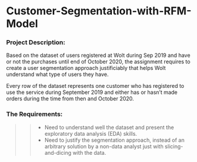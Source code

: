 # Customer-Segmentation-with-RFM-Model

### Project Description:

Based on the dataset of users registered at Wolt during Sep 2019 and have or not the purchases until end of October 2020, the assignment requires to create a user segmentation approach justificiably that helps Wolt understand what type of users they have.

Every row of the dataset represents one customer who has registered to use the service during September 2019 and either has or hasn’t made orders during the time from then and October 2020.

### The Requirements:

>> + Need to understand well the dataset and present the exploratory data analysis (EDA) skills. 
>> + Need to justify the segmentation approach, instead of an arbitrary solution by a non-data analyst just with slicing-and-dicing with the data.

